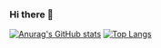 ### Hi there 👋

[![Anurag's GitHub stats](https://github-readme-stats.vercel.app/api?username=kubsoneekk)](https://github.com/anuraghazra/github-readme-stats)
[![Top Langs](https://github-readme-stats.vercel.app/api/top-langs/?username=kubsoneekk&layout=compact)](https://github.com/anuraghazra/github-readme-stats)
